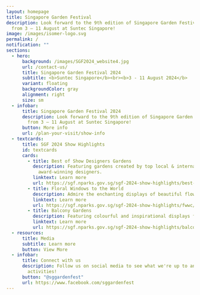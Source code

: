 ```yaml
---
layout: homepage
title: Singapore Garden Festival
description: Look forward to the 9th edition of Singapore Garden Festival (SGF)
  from 3 – 11 August at Suntec Singapore!
image: /images/isomer-logo.svg
permalink: /
notification: ""
sections:
  - hero:
      background: /images/SGF2024_website4.jpg
      url: /contact-us/
      title: Singapore Garden Festival 2024
      subtitle: <b>Suntec Singapore</b><br><b>3 - 11 August 2024</b>
      variant: floating
      backgroundColor: gray
      alignment: right
      size: sm
  - infobar:
      title: Singapore Garden Festival 2024
      description: Look forward to the 9th edition of Singapore Garden Festival (SGF)
        from 3 – 11 August at Suntec Singapore!
      button: More info
      url: /plan-your-visit/show-info
  - textcards:
      title: SGF 2024 Show Highlights
      id: textcards
      cards:
        - title: Best of Show Designers Gardens
          description: Featuring gardens created by top local & international
            award-winning designers.
          linktext: Learn more
          url: https://sgf.nparks.gov.sg/sgf-2024-show-highlights/best-of-show-designers-gardens/about/
        - title: Floral Windows to the World
          description: Admire the enchanting displays of beautiful flowers.
          linktext: Learn more
          url: https://sgf.nparks.gov.sg/sgf-2024-show-highlights/fwwc/
        - title: Balcony Gardens
          description: Featuring colourful and inspirational displays for apartment owners.
          linktext: Learn more
          url: https://sgf.nparks.gov.sg/sgf-2024-show-highlights/balcony/
  - resources:
      title: Media
      subtitle: Learn more
      button: View More
  - infobar:
      title: Connect with us
      description: Follow us on social media to see what we're up to and join in our
        activities!
      button: "@sggardenfest"
      url: https://www.facebook.com/sggardenfest
---
```

